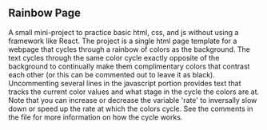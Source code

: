 ## Rainbow Page

A small mini-project to practice basic html, css, and js without using a framework like React. The project is a single html page template for a webpage that cycles through a rainbow of colors as the background. The text cycles through the same color cycle exactly opposite of the background to continually make them complimentary colors that contrast each other (or this can be commented out to leave it as black). Uncommenting several lines in the javascript portion provides text that tracks the current color values and what stage in the cycle the colors are at. Note that you can increase or decrease the variable 'rate' to inversally slow down or speed up the rate at which the colors cycle. See the comments in the file for more information on how the cycle works.
